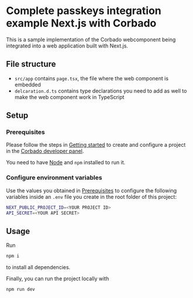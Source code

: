 # Complete passkeys integration example Next.js with Corbado

This is a sample implementation of the Corbado webcomponent being integrated into a web application built with Next.js.

## File structure

- `src/app` contains `page.tsx`, the file where the web component is embedded
- `delcaration.d.ts` contains type declarations you need to add as well to make the web component work in TypeScript

## Setup

### Prerequisites

Please follow the steps in [Getting started](https://docs.corbado.com/overview/getting-started) to create and configure
a project in the [Corbado developer panel](https://app.corbado.com).

You need to have [Node](https://nodejs.org/en/download) and `npm` installed to run it.

### Configure environment variables

Use the values you obtained in [Prerequisites](#prerequisites) to configure the following variables inside an `.env`
file you create in the root folder of this project:

```sh
NEXT_PUBLIC_PROJECT_ID=<YOUR PROJECT ID>
API_SECRET=<YOUR API SECRET>
```

## Usage

Run

```bash
npm i
```

to install all dependencies.

Finally, you can run the project locally with

```bash
npm run dev
```
